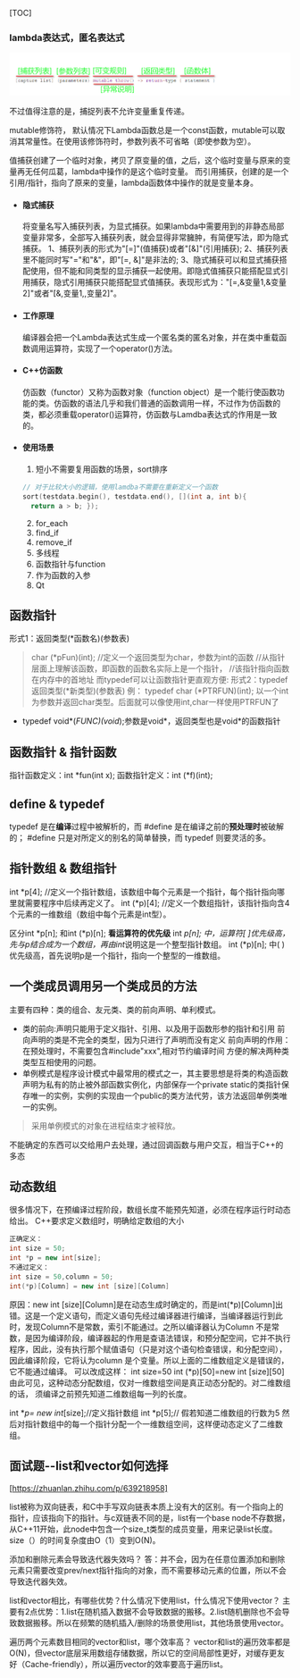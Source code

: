 [TOC]

### lambda表达式，匿名表达式
![](${currentFileDir}/20230528185046.png)

不过值得注意的是，捕捉列表不允许变量重复传递。

mutable修饰符， 默认情况下Lambda函数总是一个const函数，mutable可以取消其常量性。在使用该修饰符时，参数列表不可省略（即使参数为空）。

值捕获创建了一个临时对象，拷贝了原变量的值，之后，这个临时变量与原来的变量再无任何瓜葛，lambda中操作的是这个临时变量。
而引用捕获，创建的是一个引用/指针，指向了原来的变量，lambda函数体中操作的就是变量本身。

* #### 隐式捕获
  将变量名写入捕获列表，为显式捕获。如果lambda中需要用到的非静态局部变量非常多，全部写入捕获列表，就会显得非常臃肿，有简便写法，即为隐式捕获。
  1、捕获列表的形式为"[=]"(值捕获)或者"[&]"(引用捕获);
  2、捕获列表里不能同时写"="和"&"，即"[=, &]"是非法的;
  3、隐式捕获可以和显式捕获搭配使用，但不能和同类型的显示捕获一起使用。即隐式值捕获只能搭配显式引用捕获，隐式引用捕获只能搭配显式值捕获。表现形式为："[=,&变量1,&变量2]"或者"[&,变量1,,变量2]"。

* #### 工作原理
  编译器会把一个Lambda表达式生成一个匿名类的匿名对象，并在类中重载函数调用运算符，实现了一个operator()方法。

* #### C++仿函数
  仿函数（functor）又称为函数对象（function object）是一个能行使函数功能的类。仿函数的语法几乎和我们普通的函数调用一样，不过作为仿函数的类，都必须重载operator()运算符，仿函数与Lamdba表达式的作用是一致的。

* #### 使用场景
  1. 短小不需要复用函数的场景，sort排序
  ```c
  // 对于比较大小的逻辑，使用lamdba不需要在重新定义一个函数
  sort(testdata.begin(), testdata.end(), [](int a, int b){ 
    return a > b; });
  ```
  2. for_each
  3. find_if
  4. remove_if
  5. 多线程
  6. 函数指针与function
  7. 作为函数的入参
  8. Qt

## 函数指针
形式1：返回类型(*函数名)(参数表) 
> char (*pFun)(int);
> //定义一个返回类型为char，参数为int的函数
> //从指针层面上理解该函数，即函数的函数名实际上是一个指针，
> //该指针指向函数在内存中的首地址
而typedef可以让函数指针更直观方便:
形式2：typedef  返回类型(*新类型)(参数表)
> 例：
> typedef char (*PTRFUN)(int);
> 以一个int为参数并返回char类型。后面就可以像使用int,char一样使用PTRFUN了

* typedef void*(*FUNC)(void*);参数是void*，返回类型也是void*的函数指针

## 函数指针 & 指针函数
指针函数定义：int *fun(int x); 函数指针定义：int (*f)(int); 

## define & typedef
typedef 是在**编译**过程中被解析的，而 #define 是在编译之前的**预处理时**被破解的； #define 只是对所定义的别名的简单替换，而 typedef 则要灵活的多。

## 指针数组 & 数组指针
int *p[4]; //定义一个指针数组，该数组中每个元素是一个指针，每个指针指向哪里就需要程序中后续再定义了。
int (*p)[4]; //定义一个数组指针，该指针指向含4个元素的一维数组（数组中每个元素是int型）。

区分int *p[n]; 和int (*p)[n]; **看运算符的优先级**
int *p[n]; 中，运算符[ ]优先级高，先与p结合成为一个数组，再由int*说明这是一个整型指针数组。
int (*p)[n]; 中( )优先级高，首先说明p是一个指针，指向一个整型的一维数组。

## 一个类成员调用另一个类成员的方法
主要有四种：类的组合、友元类、类的前向声明、单利模式。
* 类的前向:声明只能用于定义指针、引用、以及用于函数形参的指针和引用
前向声明的类是不完全的类型，因为只进行了声明而没有定义
前向声明的作用：
在预处理时，不需要包含#include"xxx",相对节约编译时间
方便的解决两种类类型互相使用的问题。
* 单例模式是程序设计模式中最常用的模式之一，其主要思想是将类的构造函数声明为私有的防止被外部函数实例化，内部保存一个private static的类指针保存唯一的实例，实例的实现由一个public的类方法代劳，该方法返回单例类唯一的实例。
> 采用单例模式的对象在进程结束才被释放。


不能确定的东西可以交给用户去处理，通过回调函数与用户交互，相当于C++的多态


## 动态数组
很多情况下，在预编译过程阶段，数组长度不能预先知道，必须在程序运行时动态给出。
C++要求定义数组时，明确给定数组的大小
```c++
正确定义：
int size = 50;
int *p = new int[size];
不通过定义：
int size = 50,column = 50;
int(*p)[Column] = new int [size][Column]
```
原因：new int [size][Column]是在动态生成时确定的，而是int(*p)[Column]出错。这是一个定义语句，而定义语句先经过编译器进行编译，当编译器运行到此时，发现Column不是常数，索引不能通过。之所以编译器认为Column 不是常数，是因为编译阶段，编译器起的作用是查语法错误，和预分配空间，它并不执行程序，因此，没有执行那个赋值语句（只是对这个语句检查错误，和分配空间），因此编译阶段，它将认为column 是个变量。所以上面的二维数组定义是错误的， 它不能通过编译。
可以改成这样：
  int size=50
  int (*p)[50]=new int [size][50]
  由此可见，这种动态分配数组，仅对一维数组空间是真正动态分配的。对二维数组的话，
  须编译之前预先知道二维数组每一列的长度。

  int **p= new int*[size];//定义指针数组 
  int *p[5];//  假若知道二维数组的行数为5
  然后对指针数组中的每一个指针分配一个一维数组空间，这样便动态定义了二维数组。


## 面试题--list和vector如何选择
[https://zhuanlan.zhihu.com/p/639218958]

list被称为双向链表，和C中手写双向链表本质上没有大的区别。有一个指向上的指针，应该指向下的指针。与c双链表不同的是，list有一个base node不存数据，从C++11开始，此node中包含一个size_t类型的成员变量，用来记录list长度。size（）的时间复杂度由O（1）变到O(N)。

添加和删除元素会导致迭代器失效吗？
答：并不会，因为在任意位置添加和删除元素只需要改变prev/next指针指向的对象，而不需要移动元素的位置，所以不会导致迭代器失效。

list和vector相比，有哪些优势？什么情况下使用list，什么情况下使用vector？
主要有2点优势：1.list在随机插入数据不会导致数据的搬移。2.list随机删除也不会导致数据搬移。所以在频繁的随机插入/删除的场景使用list，其他场景使用vector。

遍历两个元素数目相同的vector和list，哪个效率高？
vector和list的遍历效率都是O(N)，但vector底层采用数组存储数据，所以它的空间局部性更好，对缓存更友好（Cache-friendly），所以遍历vector的效率要高于遍历list。